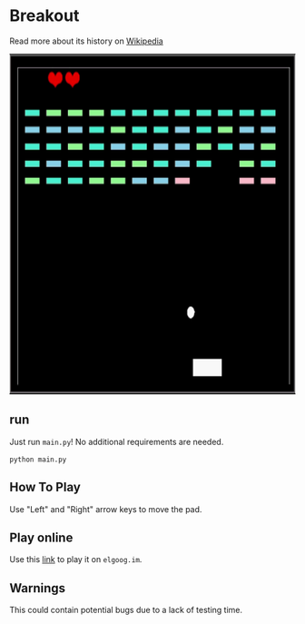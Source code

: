 # Breakout

Read more about its history on [Wikipedia](https://en.wikipedia.org/wiki/Breakout_(video_game))


<img src="https://github.com/Id-Dark-Dragon/Python-Mini-Games/blob/main/2-Breakout/image-git/Breakout%201402-08-22%2016-01-42.gif" width="800" height="600">

## run
Just run `main.py`!
No additional requirements are needed.
```
python main.py
```

## How To Play
Use "Left" and "Right" arrow keys to move the pad.

## Play online
Use this [link](https://elgoog.im/breakout/) to play it on `elgoog.im`.

## Warnings
This could contain potential bugs due to a lack of testing time.
